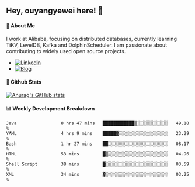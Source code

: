 ## Hey, ouyangyewei here! :wave:

#### :rocket: About Me
I work at Alibaba, focusing on distributed databases, currently learning TiKV, LevelDB, Kafka and DolphinScheduler. I am passionate about contributing to widely used open source projects.

- [![Linkedin](https://img.shields.io/badge/LinkedIn-ouyangyewei-blue)](https://www.linkedin.com/in/ouyangyewei/)
- [![Blog](https://img.shields.io/badge/Blog-yeweiouyang-orange)](https://blog.csdn.net/yeweiouyang)

#### :star2: Github Stats
[![Anurag's GitHub stats](https://github-readme-stats.vercel.app/api?username=ouyangyewei&show_icons=true&cache_seconds=3600&theme=tokyonight)](https://github.com/anuraghazra/github-readme-stats)

#### :bar_chart: Weekly Development Breakdown
<!--START_SECTION:waka-->

```text
Java                 8 hrs 47 mins   ████████████▒░░░░░░░░░░░░   49.18 %
YAML                 4 hrs 9 mins    █████▓░░░░░░░░░░░░░░░░░░░   23.29 %
Bash                 1 hr 27 mins    ██░░░░░░░░░░░░░░░░░░░░░░░   08.17 %
HTML                 53 mins         █▒░░░░░░░░░░░░░░░░░░░░░░░   04.96 %
Shell Script         38 mins         █░░░░░░░░░░░░░░░░░░░░░░░░   03.59 %
XML                  34 mins         ▓░░░░░░░░░░░░░░░░░░░░░░░░   03.25 %
```

<!--END_SECTION:waka-->
